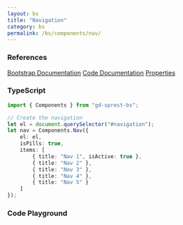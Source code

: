 ```yaml
---
layout: bs
title: "Navigation"
category: bs
permalink: /bs/components/nav/
---
```


### References

<div class="bs">
    <div class="list-group">
        <a class="list-group-item list-group-item-action" href="https://getbootstrap.com/docs/5.1/components/navs">Bootstrap Documentation</a>
        <a class="list-group-item list-group-item-action" href="/sprest-bs/modules/components_components.html#{{ page.title }}">Code Documentation</a>
        <a class="list-group-item list-group-item-action" href="/sprest-bs/interfaces/components_components.I{{ page.title }}Props.html">Properties</a>
    </div>
</div>

### TypeScript

```ts
import { Components } from "gd-sprest-bs";

// Create the navigation
let el = document.querySelector("#navigation");
let nav = Components.Nav({
    el: el,
    isPills: true,
    items: [
        { title: "Nav 1", isActive: true },
        { title: "Nav 2" },
        { title: "Nav 3" },
        { title: "Nav 4" },
        { title: "Nav 5" }
    ]
});
```

### Code Playground

<div id="playground" class="bs"></div>
<script type="text/javascript">
    // Wait for the page to load
    window.addEventListener("load", function() {
        // Create the code editor
        var editor = CodeEditor(document.getElementById("playground"), true, [
            '// Create the navigation',
            'Components.Nav({',
            '\tel: app,',
            '\tisPills: true,',
            '\titems: [',
            '\t\t{ title: "Nav 1", isActive: true },',
            '\t\t{ title: "Nav 2" },',
            '\t\t{ title: "Nav 3" },',
            '\t\t{ title: "Nav 4" },',
            '\t\t{ title: "Nav 5" }',
            '\t]',
            '});'
        ].join('\n'));
    });
</script>